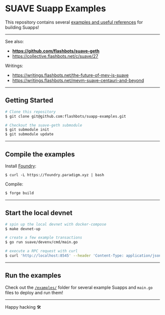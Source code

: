 # SUAVE Suapp Examples

This repository contains several [examples and useful references](/examples/) for building Suapps!

---

See also:

- **https://github.com/flashbots/suave-geth**
- https://collective.flashbots.net/c/suave/27

Writings:

- https://writings.flashbots.net/the-future-of-mev-is-suave
- https://writings.flashbots.net/mevm-suave-centauri-and-beyond

---

## Getting Started

```bash
# Clone this repository
$ git clone git@github.com:flashbots/suapp-examples.git

# Checkout the suave-geth submodule
$ git submodule init
$ git submodule update
```

---

## Compile the examples

Install [Foundry](https://getfoundry.sh/):

```
$ curl -L https://foundry.paradigm.xyz | bash
```

Compile:

```bash
$ forge build
```

---

## Start the local devnet

```bash
# spin up the local devnet with docker-compose
$ make devnet-up

# create a few example transactions
$ go run suave/devenv/cmd/main.go

# execute a RPC request with curl
$ curl 'http://localhost:8545' --header 'Content-Type: application/json' --data '{ "jsonrpc":"2.0", "method":"eth_blockNumber", "params":[], "id":83 }'
```

---

## Run the examples

Check out the [`/examples/`](/examples/) folder for several example Suapps and `main.go` files to deploy and run them!

---

Happy hacking 🛠️
